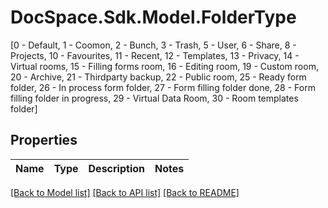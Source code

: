 # DocSpace.Sdk.Model.FolderType
[0 - Default, 1 - Coomon, 2 - Bunch, 3 - Trash, 5 - User, 6 - Share, 8 - Projects, 10 - Favourites, 11 - Recent, 12 - Templates, 13 - Privacy, 14 - Virtual rooms, 15 - Filling forms room, 16 - Editing room, 19 - Custom room, 20 - Archive, 21 - Thirdparty backup, 22 - Public room, 25 - Ready form folder, 26 - In process form folder, 27 - Form filling folder done, 28 - Form filling folder in progress, 29 - Virtual Data Room, 30 - Room templates folder]

## Properties

Name | Type | Description | Notes
------------ | ------------- | ------------- | -------------

[[Back to Model list]](../README.md#documentation-for-models) [[Back to API list]](../README.md#documentation-for-api-endpoints) [[Back to README]](../README.md)

